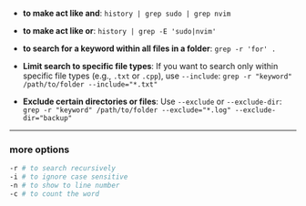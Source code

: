 - **to make act like and**:
`history | grep sudo | grep nvim`

- **to make act like or**:
`history | grep -E 'sudo|nvim'`

- **to search for a keyword within all files in a folder**:
`grep -r 'for' .`

- **Limit search to specific file types**: If you want to search only within specific file types (e.g., `.txt` or `.cpp`), use `--include`:
`grep -r "keyword" /path/to/folder --include="*.txt"`

- **Exclude certain directories or files**: Use `--exclude` or `--exclude-dir`:
`grep -r "keyword" /path/to/folder --exclude="*.log" --exclude-dir="backup"`

---
### more options
```sh
-r # to search recursively
-i # to ignore case sensitive
-n # to show to line number
-c # to count the word
```